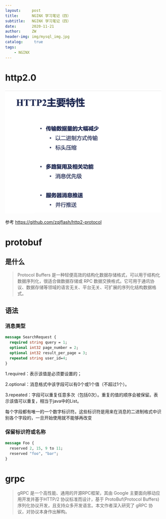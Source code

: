 ```yaml
---
layout:     post
title:      NGINX 学习笔记（四）
subtitle:   NGINX 学习笔记（四）
date:       2020-11-21
author:     ZW
header-img: img/mysql_img.jpg
catalog: 	 true
tags:
    - NGINX
---
```



# http2.0

![图一](/img/20210106201516.jpg)

参考 https://github.com/zqjflash/http2-protocol


# protobuf
## 是什么
> Protocol Buffers 是一种轻便高效的结构化数据存储格式，可以用于结构化数据序列化，很适合做数据存储或 RPC 数据交换格式。它可用于通讯协议、数据存储等领域的语言无关、平台无关、可扩展的序列化结构数据格式。

## 语法

### 消息类型
```protobuf
message SearchRequest {
  required string query = 1;
  optional int32 page_number = 2;
  optional int32 result_per_page = 3;
  repeated string user_id=4;
}
```

1.required：表示该值是必须要设置的；

2.optional：消息格式中该字段可以有0个或1个值（不超过1个）。

3.repeated：字段可以重复任意多次（包括0次）。重复的值的顺序会被保留。表示该值可以重复，相当于java中的List。

每个字段都有唯一的一个数字标识符。这些标识符是用来在消息的二进制格式中识别各个字段的，一旦开始使用就不能够再改变


### 保留标识符或名称
```protobuf
message Foo {
  reserved 2, 15, 9 to 11;
  reserved "foo", "bar";
}
```

# grpc
> gRPC 是一个高性能、通用的开源RPC框架，其由 Google 主要面向移动应用开发并基于HTTP/2 协议标准而设计，基于 ProtoBuf(Protocol Buffers) 序列化协议开发，且支持众多开发语言。本文作者深入研究了 gRPC 协议，对协议本身作出解构。
